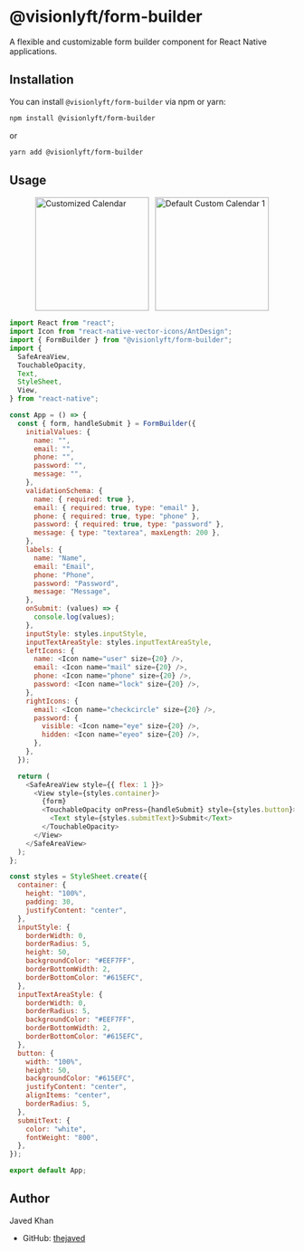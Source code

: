 # @visionlyft/form-builder

A flexible and customizable form builder component for React Native applications.

## Installation

You can install `@visionlyft/form-builder` via npm or yarn:

```bash
npm install @visionlyft/form-builder
```

or

```bash
yarn add @visionlyft/form-builder
```

## Usage

<div style="display: flex; justify-content: center; align-items: center; gap: 10px;">
  <img src="https://raw.githubusercontent.com/thejaved/rn-packages-app/main/app/assets/images/image2.png?token=GHSAT0AAAAAACR4DNLZWTIS7JD6D4OSHTLQZSURTWQ" alt="Customized Calendar" width="200" style="border: 1px solid #ddd;"/>
  <img src="https://raw.githubusercontent.com/thejaved/rn-packages-app/main/app/assets/images/image1.png?token=GHSAT0AAAAAACR4DNLZ35JF3HXSYQH34HQOZSURRZA" alt="Default Custom Calendar 1" width="200" style="border: 1px solid #ddd;"/>
</div>

```javascript
import React from "react";
import Icon from "react-native-vector-icons/AntDesign";
import { FormBuilder } from "@visionlyft/form-builder";
import {
  SafeAreaView,
  TouchableOpacity,
  Text,
  StyleSheet,
  View,
} from "react-native";

const App = () => {
  const { form, handleSubmit } = FormBuilder({
    initialValues: {
      name: "",
      email: "",
      phone: "",
      password: "",
      message: "",
    },
    validationSchema: {
      name: { required: true },
      email: { required: true, type: "email" },
      phone: { required: true, type: "phone" },
      password: { required: true, type: "password" },
      message: { type: "textarea", maxLength: 200 },
    },
    labels: {
      name: "Name",
      email: "Email",
      phone: "Phone",
      password: "Password",
      message: "Message",
    },
    onSubmit: (values) => {
      console.log(values);
    },
    inputStyle: styles.inputStyle,
    inputTextAreaStyle: styles.inputTextAreaStyle,
    leftIcons: {
      name: <Icon name="user" size={20} />,
      email: <Icon name="mail" size={20} />,
      phone: <Icon name="phone" size={20} />,
      password: <Icon name="lock" size={20} />,
    },
    rightIcons: {
      email: <Icon name="checkcircle" size={20} />,
      password: {
        visible: <Icon name="eye" size={20} />,
        hidden: <Icon name="eyeo" size={20} />,
      },
    },
  });

  return (
    <SafeAreaView style={{ flex: 1 }}>
      <View style={styles.container}>
        {form}
        <TouchableOpacity onPress={handleSubmit} style={styles.button}>
          <Text style={styles.submitText}>Submit</Text>
        </TouchableOpacity>
      </View>
    </SafeAreaView>
  );
};

const styles = StyleSheet.create({
  container: {
    height: "100%",
    padding: 30,
    justifyContent: "center",
  },
  inputStyle: {
    borderWidth: 0,
    borderRadius: 5,
    height: 50,
    backgroundColor: "#EEF7FF",
    borderBottomWidth: 2,
    borderBottomColor: "#615EFC",
  },
  inputTextAreaStyle: {
    borderWidth: 0,
    borderRadius: 5,
    backgroundColor: "#EEF7FF",
    borderBottomWidth: 2,
    borderBottomColor: "#615EFC",
  },
  button: {
    width: "100%",
    height: 50,
    backgroundColor: "#615EFC",
    justifyContent: "center",
    alignItems: "center",
    borderRadius: 5,
  },
  submitText: {
    color: "white",
    fontWeight: "800",
  },
});

export default App;
```

## Author

Javed Khan

- GitHub: [thejaved](https://github.com/thejaved)
